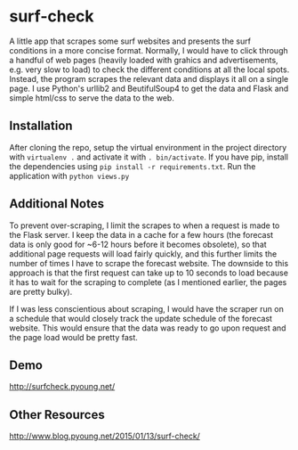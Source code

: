 # surf-check

A little app that scrapes some surf websites and presents the surf conditions in a more concise format.  Normally, I would have to click through a handful of web pages (heavily loaded with grahics and advertisements, e.g. very slow to load) to check the different conditions at all the local spots.  Instead, the program scrapes the relevant data and displays it all on a single page.  I use Python's urllib2 and BeutifulSoup4 to get the data and Flask and simple html/css to serve the data to the web.

Installation
------------
After cloning the repo, setup the virtual environment in the project directory with `virtualenv .` and activate it with `. bin/activate`.  If you have pip, install the dependencies using `pip install -r requirements.txt`.  Run the application with `python views.py`

Additional Notes
-----------
To prevent over-scraping, I limit the scrapes to when a request is made to the Flask server.  I keep the data in a cache for a few hours (the forecast data is only good for ~6-12 hours before it becomes obsolete), so that additional page requests will load fairly quickly, and this further limits the number of times I have to scrape the forecast website.  The downside to this approach is that the first request can take up to 10 seconds to load because it has to wait for the scraping to complete (as I mentioned earlier, the pages are pretty bulky).

If I was less conscientious about scraping, I would have the scraper run on a schedule that would closely track the update schedule of the forecast website.  This would ensure that the data was ready to go upon request and the page load would be pretty fast.

Demo
----
http://surfcheck.pyoung.net/

Other Resources
---------------

http://www.blog.pyoung.net/2015/01/13/surf-check/


